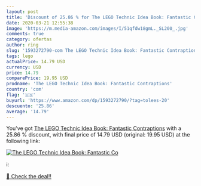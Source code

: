```yaml
---
layout: post
title: 'Discount of 25.86 % for The LEGO Technic Idea Book: Fantastic Co'
date: 2020-03-21 12:55:38
image: 'https://m.media-amazon.com/images/I/51qfdw18gmL._SL200_.jpg'
comments: true
category: ofertas
author: ring
slug: '1593272790-com The LEGO Technic Idea Book: Fantastic Contraptions'
tags: lego
actualPrice: 14.79 USD
currency: USD
price: 14.79
comparePrice: 19.95 USD
prodname: 'The LEGO Technic Idea Book: Fantastic Contraptions'
country: 'com'
flag: '🇺🇸'
buyurl: 'https://www.amazon.com/dp/1593272790/?tag=tolees-20'
descuento: '25.86'
average: '14.79'
---
```


You've got [The LEGO Technic Idea Book: Fantastic Contraptions](https://www.amazon.com/dp/1593272790/?tag=tolees-20) with a  25.86 % discount, with final price of 14.79 USD (original: 19.95 USD) at the following link:

[![The LEGO Technic Idea Book: Fantastic Co](https://m.media-amazon.com/images/I/51qfdw18gmL._SL200_.jpg)](https://www.amazon.com/dp/1593272790/?tag=tolees-20)

ℹ️:


[🛒 Check the deal!!](https://www.amazon.com/dp/1593272790/?tag=tolees-20)
